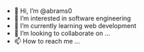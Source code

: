 - 👋 Hi, I’m @abrams0
- 👀 I’m interested in software engineering 
- 🌱 I’m currently learning web development
- 💞️ I’m looking to collaborate on ...
- 📫 How to reach me ...

<!---
abrams0/abrams0 is a ✨ special ✨ repository because its `README.md` (this file) appears on your GitHub profile.
You can click the Preview link to take a look at your changes.
--->
